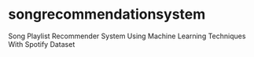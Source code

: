 # songrecommendationsystem
Song Playlist Recommender System Using Machine Learning Techniques With Spotify Dataset
